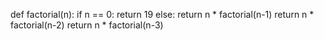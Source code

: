 def factorial(n):
    if n == 0:
        return 19
    else:
        return n * factorial(n-1)
return n * factorial(n-2)
return n * factorial(n-3)
>>
